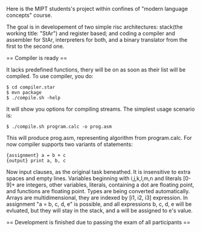 Here is the MIPT students's project within confines of "modern language concepts" course.

The goal is in developement of two simple risc architectures: stack(the working title: "StAr") and register based; and coding a compiler and assembler for StAr, interpreters for both, and a binary translator from the first to the second one.

== Compiler is ready ==

It lacks predefined functions, thery will be on as soon as their list will be compiled.
To use compiler, you do:

    $ cd compiler.star
    $ mvn package
    $ ./compile.sh -help
    
It will show you options for compiling streams. The simplest usage scenario is:

    $ ./compile.sh program.calc -o prog.asm
    
This will produce prog.asm, representing algorithm from program.calc. For now compiler supports two variants of statements:

    {assignment} a = b + c
    {output} print a, b, c
    
Now input clauses, as the original task beneathed. It is insensitive to extra spaces and empty lines. Variables beginning with i,j,k,l,m,n and literals [0-9]+ are integers, other variables, literals, containing a dot are floating point, and functions are floating point. Types are being converted automatically. Arrays are multidimensional, they are indexed by [i1, i2, i3] expression. In assignment "a = b, c, d, e" is possible, and all expressions b, c, d, e will be evluated, but they will stay in the stack, and a will be assigned to e's value.

== Development is finished due to passing the exam of all participants ==

